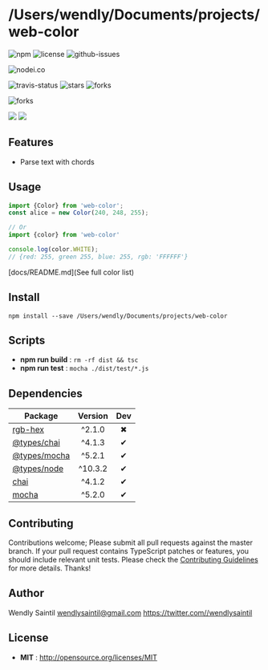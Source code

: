 # /Users/wendly/Documents/projects/web-color

![npm](https://img.shields.io/npm/v//Users/wendly/Documents/projects/web-color.svg) ![license](https://img.shields.io/npm/l//Users/wendly/Documents/projects/web-color.svg) ![github-issues](https://img.shields.io/github/issues/wspecs//Users/wendly/Documents/projects/web-color.svg)



![nodei.co](https://nodei.co/npm//Users/wendly/Documents/projects/web-color.png?downloads=true&downloadRank=true&stars=true)

![travis-status](https://img.shields.io/travis/wspecs//Users/wendly/Documents/projects/web-color.svg)
![stars](https://img.shields.io/github/stars/wspecs//Users/wendly/Documents/projects/web-color.svg)
![forks](https://img.shields.io/github/forks/wspecs//Users/wendly/Documents/projects/web-color.svg)

![forks](https://img.shields.io/github/forks/wspecs//Users/wendly/Documents/projects/web-color.svg)

![](https://david-dm.org/wspecs//Users/wendly/Documents/projects/web-color/status.svg)
![](https://david-dm.org/wspecs//Users/wendly/Documents/projects/web-color/dev-status.svg)

## Features

- Parse text with chords

## Usage

```js
import {Color} from 'web-color';
const alice = new Color(240, 248, 255);

// Or
import {color} from 'web-color'

console.log(color.WHITE);
// {red: 255, green 255, blue: 255, rgb: 'FFFFFF'}
```

[docs/README.md](See full color list)
## Install

`npm install --save /Users/wendly/Documents/projects/web-color`

## Scripts

 - **npm run build** : `rm -rf dist && tsc`
 - **npm run test** : `mocha ./dist/test/*.js`

## Dependencies

Package | Version | Dev
--- |:---:|:---:
[rgb-hex](https://www.npmjs.com/package/rgb-hex) | ^2.1.0 | ✖
[@types/chai](https://www.npmjs.com/package/@types/chai) | ^4.1.3 | ✔
[@types/mocha](https://www.npmjs.com/package/@types/mocha) | ^5.2.1 | ✔
[@types/node](https://www.npmjs.com/package/@types/node) | ^10.3.2 | ✔
[chai](https://www.npmjs.com/package/chai) | ^4.1.2 | ✔
[mocha](https://www.npmjs.com/package/mocha) | ^5.2.0 | ✔


## Contributing

Contributions welcome; Please submit all pull requests against the master branch. If your pull request contains TypeScript patches or features, you should include relevant unit tests. Please check the [Contributing Guidelines](contributng.md) for more details. Thanks!

## Author

Wendly Saintil <wendlysaintil@gmail.com> https://twitter.com//wendlysaintil

## License

 - **MIT** : http://opensource.org/licenses/MIT